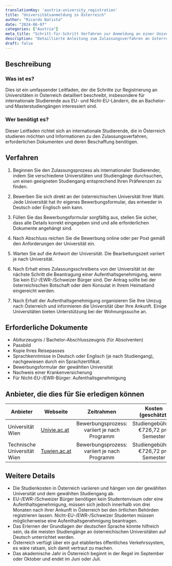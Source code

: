 ```yaml
---
translationKey: 'austria-university_registration'
title: "Universitätsanmeldung in Österreich"
author: "Ricardo Batista"
date: "2024-06-07"
categories: ["Austria"]
meta_title: "Schritt-für-Schritt Verfahren zur Anmeldung an einer Universität in Österreich"
description: "Detaillierte Anleitung zum Zulassungsverfahren an österreichischen Universitäten für EU- und Nicht-EU-Studenten."
draft: false
---
```


## Beschreibung
### Was ist es?
Dies ist ein umfassender Leitfaden, der die Schritte zur Registrierung an Universitäten in Österreich detailliert beschreibt, insbesondere für internationale Studierende aus EU- und Nicht-EU-Ländern, die an Bachelor- und Masterstudiengängen interessiert sind.

### Wer benötigt es?
Dieser Leitfaden richtet sich an internationale Studierende, die in Österreich studieren möchten und Informationen zu den Zulassungsverfahren, erforderlichen Dokumenten und deren Beschaffung benötigen.

## Verfahren

1. Beginnen Sie den Zulassungsprozess als internationaler Studierender, indem Sie verschiedene Universitäten und Studiengänge durchsuchen, um einen geeigneten Studiengang entsprechend Ihren Präferenzen zu finden.

2. Bewerben Sie sich direkt an der österreichischen Universität Ihrer Wahl. Jede Universität hat ihr eigenes Bewerbungsformular, das entweder in Deutsch oder Englisch sein kann.

3. Füllen Sie das Bewerbungsformular sorgfältig aus, stellen Sie sicher, dass alle Details korrekt eingegeben sind und alle erforderlichen Dokumente angehängt sind.

4. Nach Abschluss reichen Sie die Bewerbung online oder per Post gemäß den Anforderungen der Universität ein.

5. Warten Sie auf die Antwort der Universität. Die Bearbeitungszeit variiert je nach Universität.

6. Nach Erhalt eines Zulassungsschreibens von der Universität ist der nächste Schritt die Beantragung einer Aufenthaltsgenehmigung, wenn Sie kein EU-/EWR-/Schweizer Bürger sind. Der Antrag sollte bei der österreichischen Botschaft oder dem Konsulat in Ihrem Heimatland eingereicht werden.

7. Nach Erhalt der Aufenthaltsgenehmigung organisieren Sie Ihre Umzug nach Österreich und informieren die Universität über Ihre Ankunft. Einige Universitäten bieten Unterstützung bei der Wohnungssuche an.

## Erforderliche Dokumente

- Abiturzeugnis / Bachelor-Abschlusszeugnis (für Absolventen)
- Passbild
- Kopie Ihres Reisepasses
- Sprachkenntnisse in Deutsch oder Englisch (je nach Studiengang), nachgewiesen durch ein Sprachzertifikat.
- Bewerbungsformular der gewählten Universität
- Nachweis einer Krankenversicherung
- Für Nicht-EU-/EWR-Bürger: Aufenthaltsgenehmigung

## Anbieter, die dies für Sie erledigen können

| Anbieter        |     Webseite                     |     Zeitrahmen                               |       Kosten (geschätzt)         |
| --------------- | ------------------------------- |:-------------:                              | :----------------------------: |
| Universität Wien       |  [Univie.ac.at](https://www.univie.ac.at/de/)     | Bewerbungsprozess: variiert je nach Programm         | Studiengebühren: €726,72 pro Semester   |
| Technische Universität Wien | [Tuwien.ac.at](https://www.tuwien.ac.at/de/) | Bewerbungsprozess: variiert je nach Programm | Studiengebühren: €726,72 pro Semester |

## Weitere Details
- Die Studienkosten in Österreich variieren und hängen von der gewählten Universität und dem gewählten Studiengang ab.
- EU-/EWR-/Schweizer Bürger benötigen kein Studentenvisum oder eine Aufenthaltsgenehmigung, müssen sich jedoch innerhalb von drei Monaten nach ihrer Ankunft in Österreich bei den örtlichen Behörden registrieren lassen. Nicht-EU-/EWR-/Schweizer Studenten müssen möglicherweise eine Aufenthaltsgenehmigung beantragen.
- Das Erlernen der Grundlagen der deutschen Sprache könnte hilfreich sein, da die meisten Studiengänge an österreichischen Universitäten auf Deutsch unterrichtet werden.
- Österreich verfügt über ein gut etabliertes öffentliches Verkehrssystem, es wäre ratsam, sich damit vertraut zu machen.
- Das akademische Jahr in Österreich beginnt in der Regel im September oder Oktober und endet im Juni oder Juli.